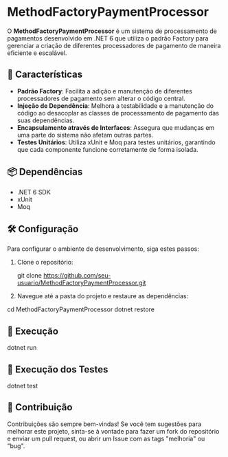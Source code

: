 ﻿# MethodFactoryPaymentProcessor

O **MethodFactoryPaymentProcessor** é um sistema de processamento de pagamentos desenvolvido em .NET 6 que utiliza o padrão Factory para gerenciar a criação de diferentes processadores de pagamento de maneira eficiente e escalável.

## 🚀 Características

- **Padrão Factory**: Facilita a adição e manutenção de diferentes processadores de pagamento sem alterar o código central.
- **Injeção de Dependência**: Melhora a testabilidade e a manutenção do código ao desacoplar as classes de processamento de pagamento das suas dependências.
- **Encapsulamento através de Interfaces**: Assegura que mudanças em uma parte do sistema não afetam outras partes.
- **Testes Unitários**: Utiliza xUnit e Moq para testes unitários, garantindo que cada componente funcione corretamente de forma isolada.

## 📦 Dependências

- .NET 6 SDK
- xUnit
- Moq

## 🛠 Configuração

Para configurar o ambiente de desenvolvimento, siga estes passos:

1. Clone o repositório:
   
   git clone https://github.com/seu-usuario/MethodFactoryPaymentProcessor.git


2. Navegue até a pasta do projeto e restaure as dependências:

cd MethodFactoryPaymentProcessor
dotnet restore


## 🔨 Execução

dotnet run

## 🧪 Execução dos Testes

dotnet test


## 🤝 Contribuição
Contribuições são sempre bem-vindas! Se você tem sugestões para melhorar este projeto, 
sinta-se à vontade para fazer um fork do repositório e enviar um pull request, 
ou abrir um Issue com as tags "melhoria" ou "bug".

